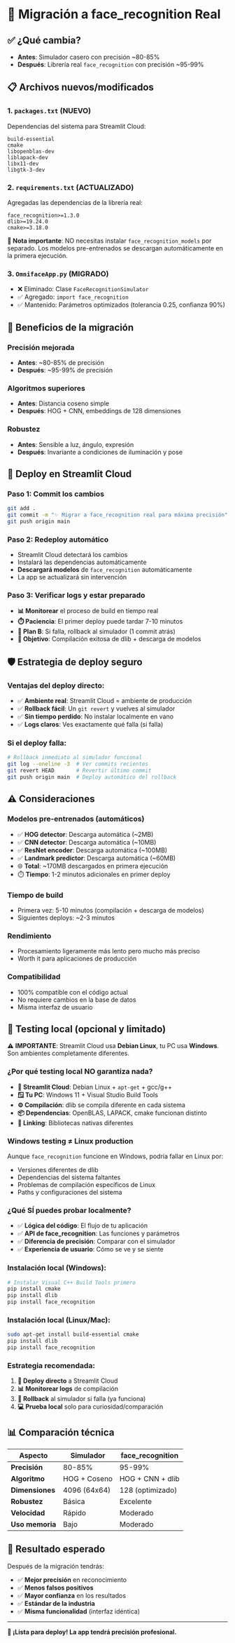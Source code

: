 # 🚀 Migración a face_recognition Real

## ✅ ¿Qué cambia?

- **Antes**: Simulador casero con precisión ~80-85%
- **Después**: Librería real `face_recognition` con precisión ~95-99%

## 📋 Archivos nuevos/modificados

### 1. `packages.txt` (NUEVO)
Dependencias del sistema para Streamlit Cloud:
```
build-essential
cmake
libopenblas-dev
liblapack-dev
libx11-dev
libgtk-3-dev
```

### 2. `requirements.txt` (ACTUALIZADO)
Agregadas las dependencias de la librería real:
```
face_recognition>=1.3.0
dlib>=19.24.0
cmake>=3.18.0
```

**📝 Nota importante**: NO necesitas instalar `face_recognition_models` por separado. Los modelos pre-entrenados se descargan automáticamente en la primera ejecución.

### 3. `OmnifaceApp.py` (MIGRADO)
- ❌ Eliminado: Clase `FaceRecognitionSimulator`
- ✅ Agregado: `import face_recognition` 
- ✅ Mantenido: Parámetros optimizados (tolerancia 0.25, confianza 90%)

## 🌟 Beneficios de la migración

### **Precisión mejorada**
- **Antes**: ~80-85% de precisión
- **Después**: ~95-99% de precisión

### **Algoritmos superiores**
- **Antes**: Distancia coseno simple
- **Después**: HOG + CNN, embeddings de 128 dimensiones

### **Robustez**
- **Antes**: Sensible a luz, ángulo, expresión
- **Después**: Invariante a condiciones de iluminación y pose

## 🚀 Deploy en Streamlit Cloud

### **Paso 1**: Commit los cambios
```bash
git add .
git commit -m "✨ Migrar a face_recognition real para máxima precisión"
git push origin main
```

### **Paso 2**: Redeploy automático
- Streamlit Cloud detectará los cambios
- Instalará las dependencias automáticamente
- **Descargará modelos** de `face_recognition` automáticamente
- La app se actualizará sin intervención

### **Paso 3**: Verificar logs y estar preparado
- **📊 Monitorear** el proceso de build en tiempo real
- **⏱️ Paciencia**: El primer deploy puede tardar 7-10 minutos
- **🔄 Plan B**: Si falla, rollback al simulador (1 commit atrás)
- **🎯 Objetivo**: Compilación exitosa de dlib + descarga de modelos

## 🛡️ **Estrategia de deploy seguro**

### **Ventajas del deploy directo:**
- ✅ **Ambiente real**: Streamlit Cloud = ambiente de producción
- ✅ **Rollback fácil**: Un `git revert` y vuelves al simulador
- ✅ **Sin tiempo perdido**: No instalar localmente en vano
- ✅ **Logs claros**: Ves exactamente qué falla (si falla)

### **Si el deploy falla:**
```bash
# Rollback inmediato al simulador funcional
git log --oneline -3  # Ver commits recientes
git revert HEAD       # Revertir último commit
git push origin main  # Deploy automático del rollback
```

## ⚠️ Consideraciones

### **Modelos pre-entrenados (automáticos)**
- ✅ **HOG detector**: Descarga automática (~2MB)
- ✅ **CNN detector**: Descarga automática (~10MB) 
- ✅ **ResNet encoder**: Descarga automática (~100MB)
- ✅ **Landmark predictor**: Descarga automática (~60MB)
- 🌐 **Total**: ~170MB descargados en primera ejecución
- ⏱️ **Tiempo**: 1-2 minutos adicionales en primer deploy

### **Tiempo de build**
- Primera vez: 5-10 minutos (compilación + descarga de modelos)
- Siguientes deploys: ~2-3 minutos

### **Rendimiento**
- Procesamiento ligeramente más lento pero mucho más preciso
- Worth it para aplicaciones de producción

### **Compatibilidad**
- 100% compatible con el código actual
- No requiere cambios en la base de datos
- Misma interfaz de usuario

## 🧪 Testing local (opcional y limitado)

⚠️ **IMPORTANTE**: Streamlit Cloud usa **Debian Linux**, tu PC usa **Windows**. Son ambientes completamente diferentes.

### **¿Por qué testing local NO garantiza nada?**
- **🐧 Streamlit Cloud**: Debian Linux + `apt-get` + gcc/g++
- **🪟 Tu PC**: Windows 11 + Visual Studio Build Tools  
- **⚙️ Compilación**: dlib se compila diferente en cada sistema
- **📦 Dependencias**: OpenBLAS, LAPACK, cmake funcionan distinto
- **🔗 Linking**: Bibliotecas nativas diferentes

### **Windows testing ≠ Linux production**
Aunque `face_recognition` funcione en Windows, podría fallar en Linux por:
- Versiones diferentes de dlib
- Dependencias del sistema faltantes  
- Problemas de compilación específicos de Linux
- Paths y configuraciones del sistema

### **¿Qué SÍ puedes probar localmente?**
- ✅ **Lógica del código**: El flujo de tu aplicación
- ✅ **API de face_recognition**: Las funciones y parámetros
- ✅ **Diferencia de precisión**: Comparar con el simulador
- ✅ **Experiencia de usuario**: Cómo se ve y se siente

### **Instalación local (Windows):**
```bash
# Instalar Visual C++ Build Tools primero
pip install cmake
pip install dlib
pip install face_recognition
```

### **Instalación local (Linux/Mac):**
```bash
sudo apt-get install build-essential cmake
pip install dlib
pip install face_recognition
```

### **Estrategia recomendada:**
1. **🚀 Deploy directo** a Streamlit Cloud 
2. **📊 Monitorear logs** de compilación
3. **🔄 Rollback** al simulador si falla (ya funciona)
4. **💻 Prueba local** solo para curiosidad/comparación

## 📊 Comparación técnica

| Aspecto | Simulador | face_recognition |
|---------|-----------|------------------|
| **Precisión** | 80-85% | 95-99% |
| **Algoritmo** | HOG + Coseno | HOG + CNN + dlib |
| **Dimensiones** | 4096 (64x64) | 128 (optimizado) |
| **Robustez** | Básica | Excelente |
| **Velocidad** | Rápido | Moderado |
| **Uso memoria** | Bajo | Moderado |

## 🎯 Resultado esperado

Después de la migración tendrás:
- ✅ **Mejor precisión** en reconocimiento
- ✅ **Menos falsos positivos**
- ✅ **Mayor confianza** en los resultados
- ✅ **Estándar de la industria**
- ✅ **Misma funcionalidad** (interfaz idéntica)

---

**🚀 ¡Lista para deploy! La app tendrá precisión profesional.**
